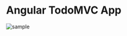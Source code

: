 # Angular TodoMVC App 


![sample](https://github.com/zhengkai7651/zheng.github.id/blob/master/AngularExample/todomvc-app-template/sample_2.jpg)



